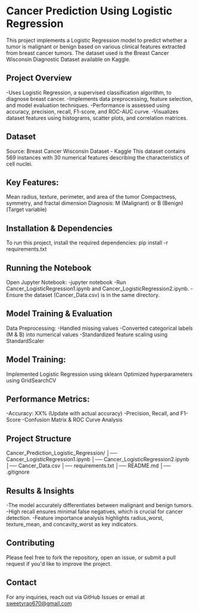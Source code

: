 # Cancer Prediction Using Logistic Regression
This project implements a Logistic Regression model to predict whether a tumor is malignant or benign based on various clinical features extracted from breast cancer tumors. The dataset used is the Breast Cancer Wisconsin Diagnostic Dataset available on Kaggle.

## Project Overview
-Uses Logistic Regression, a supervised classification algorithm, to diagnose breast cancer.
-Implements data preprocessing, feature selection, and model evaluation techniques.
-Performance is assessed using accuracy, precision, recall, F1-score, and ROC-AUC curve.
-Visualizes dataset features using histograms, scatter plots, and correlation matrices.

## Dataset
Source: Breast Cancer Wisconsin Dataset - Kaggle
This dataset contains 569 instances with 30 numerical features describing the characteristics of cell nuclei.

## Key Features:
Mean radius, texture, perimeter, and area of the tumor
Compactness, symmetry, and fractal dimension
Diagnosis: M (Malignant) or B (Benign) (Target variable)

## Installation & Dependencies
To run this project, install the required dependencies:
pip install -r requirements.txt

## Running the Notebook
Open Jupyter Notebook:
-jupyter notebook
-Run Cancer_LogisticRegression1.ipynb and Cancer_LogisticRegression2.ipynb.
-Ensure the dataset (Cancer_Data.csv) is in the same directory.

## Model Training & Evaluation
Data Preprocessing:
-Handled missing values
-Converted categorical labels (M & B) into numerical values
-Standardized feature scaling using StandardScaler

## Model Training:
Implemented Logistic Regression using sklearn
Optimized hyperparameters using GridSearchCV

## Performance Metrics:
-Accuracy: XX% (Update with actual accuracy)
-Precision, Recall, and F1-Score
-Confusion Matrix & ROC Curve Analysis

## Project Structure
Cancer_Prediction_Logistic_Regression/
│── Cancer_LogisticRegression1.ipynb
│── Cancer_LogisticRegression2.ipynb
│── Cancer_Data.csv
│── requirements.txt
│── README.md
│── .gitignore

## Results & Insights
-The model accurately differentiates between malignant and benign tumors.
-High recall ensures minimal false negatives, which is crucial for cancer detection.
-Feature importance analysis highlights radius_worst, texture_mean, and concavity_worst as key indicators.

## Contributing
Please feel free to fork the repository, open an issue, or submit a pull request if you'd like to improve the project.

## Contact
For any inquiries, reach out via GitHub Issues or email at sweetyrao670@gmail.com
